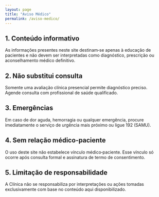 ```yaml
---
layout: page
title: "Aviso Médico"
permalink: /aviso-medico/
---
```


## 1. Conteúdo informativo

As informações presentes neste site destinam‑se apenas à educação de pacientes e não devem ser interpretadas como diagnóstico, prescrição ou aconselhamento médico definitivo.

## 2. Não substitui consulta

Somente uma avaliação clínica presencial permite diagnóstico preciso. Agende consulta com profissional de saúde qualificado.

## 3. Emergências

Em caso de dor aguda, hemorragia ou qualquer emergência, procure imediatamente o serviço de urgência mais próximo ou ligue 192 (SAMU).

## 4. Sem relação médico‑paciente

O uso deste site não estabelece vínculo médico‑paciente. Esse vínculo só ocorre após consulta formal e assinatura de termo de consentimento.

## 5. Limitação de responsabilidade

A Clínica não se responsabiliza por interpretações ou ações tomadas exclusivamente com base no conteúdo aqui disponibilizado.
